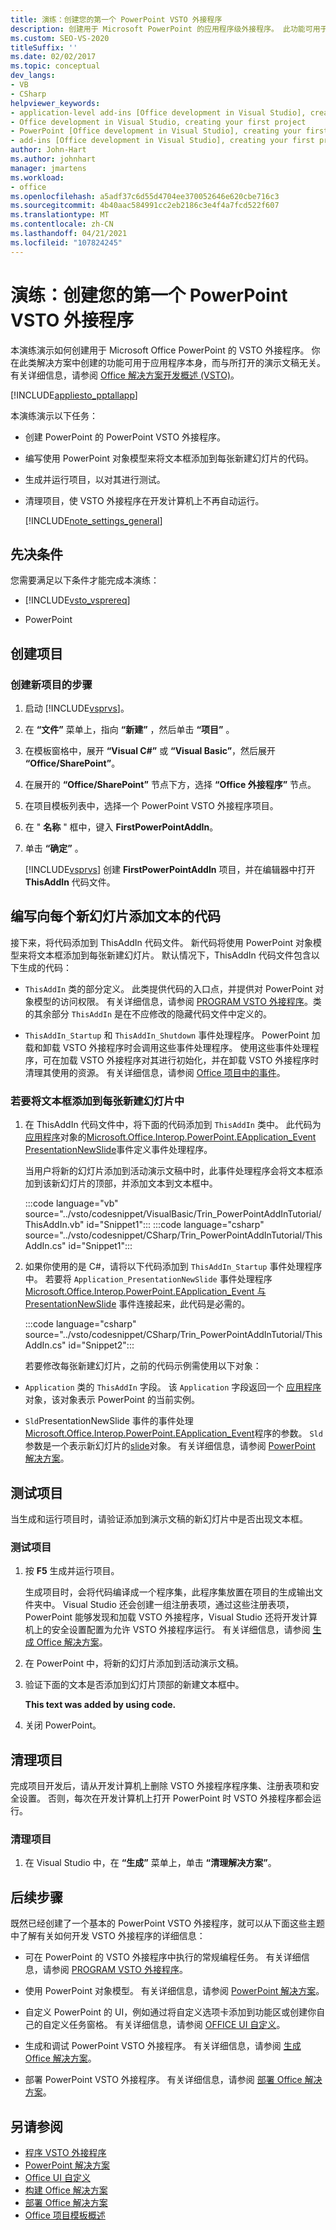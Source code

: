 ```yaml
---
title: 演练：创建您的第一个 PowerPoint VSTO 外接程序
description: 创建用于 Microsoft PowerPoint 的应用程序级外接程序。 此功能可用于应用程序本身，无论打开的演示文稿是什么。
ms.custom: SEO-VS-2020
titleSuffix: ''
ms.date: 02/02/2017
ms.topic: conceptual
dev_langs:
- VB
- CSharp
helpviewer_keywords:
- application-level add-ins [Office development in Visual Studio], creating your first project
- Office development in Visual Studio, creating your first project
- PowerPoint [Office development in Visual Studio], creating your first project
- add-ins [Office development in Visual Studio], creating your first project
author: John-Hart
ms.author: johnhart
manager: jmartens
ms.workload:
- office
ms.openlocfilehash: a5adf37c6d55d4704ee370052646e620cbe716c3
ms.sourcegitcommit: 4b40aac584991cc2eb2186c3e4f4a7fcd522f607
ms.translationtype: MT
ms.contentlocale: zh-CN
ms.lasthandoff: 04/21/2021
ms.locfileid: "107824245"
---
```

# <a name="walkthrough-create-your-first-vsto-add-in-for-powerpoint"></a>演练：创建您的第一个 PowerPoint VSTO 外接程序
  本演练演示如何创建用于 Microsoft Office PowerPoint 的 VSTO 外接程序。 你在此类解决方案中创建的功能可用于应用程序本身，而与所打开的演示文稿无关。 有关详细信息，请参阅 [Office 解决方案开发概述 &#40;VSTO&#41;](../vsto/office-solutions-development-overview-vsto.md)。

 [!INCLUDE[appliesto_pptallapp](../vsto/includes/appliesto-pptallapp-md.md)]

 本演练演示以下任务：

- 创建 PowerPoint 的 PowerPoint VSTO 外接程序。

- 编写使用 PowerPoint 对象模型来将文本框添加到每张新建幻灯片的代码。

- 生成并运行项目，以对其进行测试。

- 清理项目，使 VSTO 外接程序在开发计算机上不再自动运行。

  [!INCLUDE[note_settings_general](../sharepoint/includes/note-settings-general-md.md)]

## <a name="prerequisites"></a>先决条件
 您需要满足以下条件才能完成本演练：

- [!INCLUDE[vsto_vsprereq](../vsto/includes/vsto-vsprereq-md.md)]

- PowerPoint

## <a name="create-the-project"></a>创建项目

### <a name="to-create-a-new-project"></a>创建新项目的步骤

1. 启动 [!INCLUDE[vsprvs](../sharepoint/includes/vsprvs-md.md)]。

2. 在 **“文件”** 菜单上，指向 **“新建”** ，然后单击 **“项目”** 。

3. 在模板窗格中，展开 **“Visual C#”** 或 **“Visual Basic”**，然后展开 **“Office/SharePoint”**。

4. 在展开的 **“Office/SharePoint”** 节点下方，选择 **“Office 外接程序”** 节点。

5. 在项目模板列表中，选择一个 PowerPoint VSTO 外接程序项目。

6. 在 " **名称** " 框中，键入 **FirstPowerPointAddIn**。

7. 单击 **“确定”** 。

     [!INCLUDE[vsprvs](../sharepoint/includes/vsprvs-md.md)] 创建 **FirstPowerPointAddIn** 项目，并在编辑器中打开 **ThisAddIn** 代码文件。

## <a name="write-code-that-adds-text-to-each-new-slide"></a>编写向每个新幻灯片添加文本的代码
 接下来，将代码添加到 ThisAddIn 代码文件。 新代码将使用 PowerPoint 对象模型来将文本框添加到每张新建幻灯片。 默认情况下，ThisAddIn 代码文件包含以下生成的代码：

- `ThisAddIn` 类的部分定义。 此类提供代码的入口点，并提供对 PowerPoint 对象模型的访问权限。 有关详细信息，请参阅 [PROGRAM VSTO 外接程序](../vsto/programming-vsto-add-ins.md)。类的其余部分 `ThisAddIn` 是在不应修改的隐藏代码文件中定义的。

- `ThisAddIn_Startup` 和 `ThisAddIn_Shutdown` 事件处理程序。 PowerPoint 加载和卸载 VSTO 外接程序时会调用这些事件处理程序。 使用这些事件处理程序，可在加载 VSTO 外接程序对其进行初始化，并在卸载 VSTO 外接程序时清理其使用的资源。 有关详细信息，请参阅 [Office 项目中的事件](../vsto/events-in-office-projects.md)。

### <a name="to-add-a-text-box-to-each-new-slide"></a>若要将文本框添加到每张新建幻灯片中

1. 在 ThisAddIn 代码文件中，将下面的代码添加到 `ThisAddIn` 类中。 此代码为[应用程序](/previous-versions/office/developer/office-2010/ff764034(v=office.14))对象的[Microsoft.Office.Interop.PowerPoint.EApplication_Event PresentationNewSlide](/previous-versions/office/developer/office-2010/ff762876(v%3doffice.14))事件定义事件处理程序。

    当用户将新的幻灯片添加到活动演示文稿中时，此事件处理程序会将文本框添加到该新幻灯片的顶部，并添加文本到文本框中。

    :::code language="vb" source="../vsto/codesnippet/VisualBasic/Trin_PowerPointAddInTutorial/ThisAddIn.vb" id="Snippet1":::
    :::code language="csharp" source="../vsto/codesnippet/CSharp/Trin_PowerPointAddInTutorial/ThisAddIn.cs" id="Snippet1":::

2. 如果你使用的是 C#，请将以下代码添加到 `ThisAddIn_Startup` 事件处理程序中。 若要将 `Application_PresentationNewSlide` 事件处理程序 [Microsoft.Office.Interop.PowerPoint.EApplication_Event 与 PresentationNewSlide](/previous-versions/office/developer/office-2010/ff762876(v%3doffice.14)) 事件连接起来，此代码是必需的。

    :::code language="csharp" source="../vsto/codesnippet/CSharp/Trin_PowerPointAddInTutorial/ThisAddIn.cs" id="Snippet2":::

   若要修改每张新建幻灯片，之前的代码示例需使用以下对象：

- `Application` 类的 `ThisAddIn` 字段。 该 `Application` 字段返回一个 [应用程序](/previous-versions/office/developer/office-2010/ff764034(v=office.14)) 对象，该对象表示 PowerPoint 的当前实例。

- `Sld`PresentationNewSlide 事件的事件处理[Microsoft.Office.Interop.PowerPoint.EApplication_Event](/previous-versions/office/developer/office-2010/ff762876(v%3doffice.14))程序的参数。 `Sld`参数是一个表示新幻灯片的[slide](/previous-versions/office/developer/office-2010/ff763417(v=office.14))对象。 有关详细信息，请参阅 [PowerPoint 解决方案](../vsto/powerpoint-solutions.md)。

## <a name="test-the-project"></a>测试项目
 当生成和运行项目时，请验证添加到演示文稿的新幻灯片中是否出现文本框。

### <a name="to-test-the-project"></a>测试项目

1. 按 **F5** 生成并运行项目。

     生成项目时，会将代码编译成一个程序集，此程序集放置在项目的生成输出文件夹中。 Visual Studio 还会创建一组注册表项，通过这些注册表项，PowerPoint 能够发现和加载 VSTO 外接程序，Visual Studio 还将开发计算机上的安全设置配置为允许 VSTO 外接程序运行。 有关详细信息，请参阅 [生成 Office 解决方案](../vsto/building-office-solutions.md)。

2. 在 PowerPoint 中，将新的幻灯片添加到活动演示文稿。

3. 验证下面的文本是否添加到幻灯片顶部的新建文本框中。

     **This text was added by using code.**

4. 关闭 PowerPoint。

## <a name="clean-up-the-project"></a>清理项目
 完成项目开发后，请从开发计算机上删除 VSTO 外接程序程序集、注册表项和安全设置。 否则，每次在开发计算机上打开 PowerPoint 时 VSTO 外接程序都会运行。

### <a name="to-clean-up-your-project"></a>清理项目

1. 在 Visual Studio 中，在 **“生成”** 菜单上，单击 **“清理解决方案”**。

## <a name="next-steps"></a>后续步骤
 既然已经创建了一个基本的 PowerPoint VSTO 外接程序，就可以从下面这些主题中了解有关如何开发 VSTO 外接程序的详细信息：

- 可在 PowerPoint 的 VSTO 外接程序中执行的常规编程任务。 有关详细信息，请参阅 [PROGRAM VSTO 外接程序](../vsto/programming-vsto-add-ins.md)。

- 使用 PowerPoint 对象模型。 有关详细信息，请参阅 [PowerPoint 解决方案](../vsto/powerpoint-solutions.md)。

- 自定义 PowerPoint 的 UI，例如通过将自定义选项卡添加到功能区或创建你自己的自定义任务窗格。 有关详细信息，请参阅 [OFFICE UI 自定义](../vsto/office-ui-customization.md)。

- 生成和调试 PowerPoint VSTO 外接程序。 有关详细信息，请参阅 [生成 Office 解决方案](../vsto/building-office-solutions.md)。

- 部署 PowerPoint VSTO 外接程序。 有关详细信息，请参阅 [部署 Office 解决方案](../vsto/deploying-an-office-solution.md)。

## <a name="see-also"></a>另请参阅
- [程序 VSTO 外接程序](../vsto/programming-vsto-add-ins.md)
- [PowerPoint 解决方案](../vsto/powerpoint-solutions.md)
- [Office UI 自定义](../vsto/office-ui-customization.md)
- [构建 Office 解决方案](../vsto/building-office-solutions.md)
- [部署 Office 解决方案](../vsto/deploying-an-office-solution.md)
- [Office 项目模板概述](../vsto/office-project-templates-overview.md)
